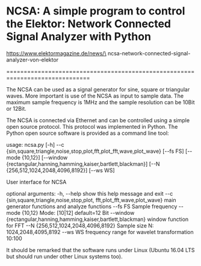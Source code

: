 NCSA: A simple program to control the Elektor:
Network Connected Signal Analyzer with Python
==============================================================================

https://www.elektormagazine.de/news/\
ncsa-network-connected-signal-analyzer-von-elektor

==============================================================================

The NCSA can be used as a signal generator for sine, square or triangular waves.
More important is use of the NCSA as input to sample data. The maximum sample
frequency is 1MHz and the sample resolution can be 10Bit or 12Bit.

The NCSA is connected via Ethernet and can be controlled using a simple
open source protocol. This protocol was implemented in Python. The Python
open source software is provided as a command line tool:

usage: ncsa.py [-h] --c
               {sin,square,triangle,noise,stop,plot,fft,plot_fft,wave,plot_wave}
               [--fs FS] [--mode {10,12}]
               [--window {rectangular,hanning,hamming,kaiser,bartlett,blackman}]
               [--N {256,512,1024,2048,4096,8192}] [--ws WS]

User interface for NCSA

optional arguments:
  -h, --help            show this help message and exit
  --c                   {sin,square,triangle,noise,stop,plot,
  			 fft,plot_fft,wave,plot_wave}
                        main generator functions and analyze functions
  --fs FS               Sample frequency
  --mode                {10,12}        Mode: [10|12] default=12 Bit
  --window              {rectangular,hanning,hamming,kaiser,bartlett,blackman}
                        window function for FFT
  --N                   {256,512,1024,2048,4096,8192}
                        Sample size N: 1024,2048,4095,8192
  --ws WS               frequency range for wavelet transformation 10:100

It should be remarked that the software runs under Linux (Ubuntu 16.04 LTS but
should run under other Linux systems too).